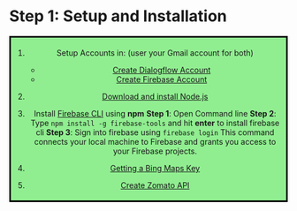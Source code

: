 # Step 1: Setup and Installation

<div style="border-style: solid; border-color: black; text-align: center; background-color: lightgreen; padding: 5px;">

1.	Setup Accounts in: (user your Gmail account for both)
    * [Create Dialogflow Account](https://dialogflow.cloud.google.com/#/login) 
    * [Create Firebase Account](https://firebase.google.com/)

2.	[Download and install Node.js](https://nodejs.org/en/download/)

3.	Install [Firebase CLI](https://firebase.google.com/docs/cli#install_the_firebase_cli) using **npm**
   **Step 1**: Open Command line 
   **Step 2**: Type `npm install -g firebase-tools` and hit **enter** to install firebase cli
   **Step 3**: Sign into firebase using `firebase login`
   This command connects your local machine to Firebase and grants you access to your Firebase projects.

4.	[Getting a Bing Maps Key](https://docs.microsoft.com/en-us/bingmaps/getting-started/bing-maps-dev-center-help/getting-a-bing-maps-key)

5.	[Create Zomato API](https://developers.zomato.com/api#headline2)
